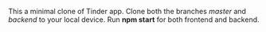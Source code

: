 This a minimal clone of Tinder app. 
Clone both the branches *master* and *backend* to your local device.
Run **npm start** for both frontend and backend.
